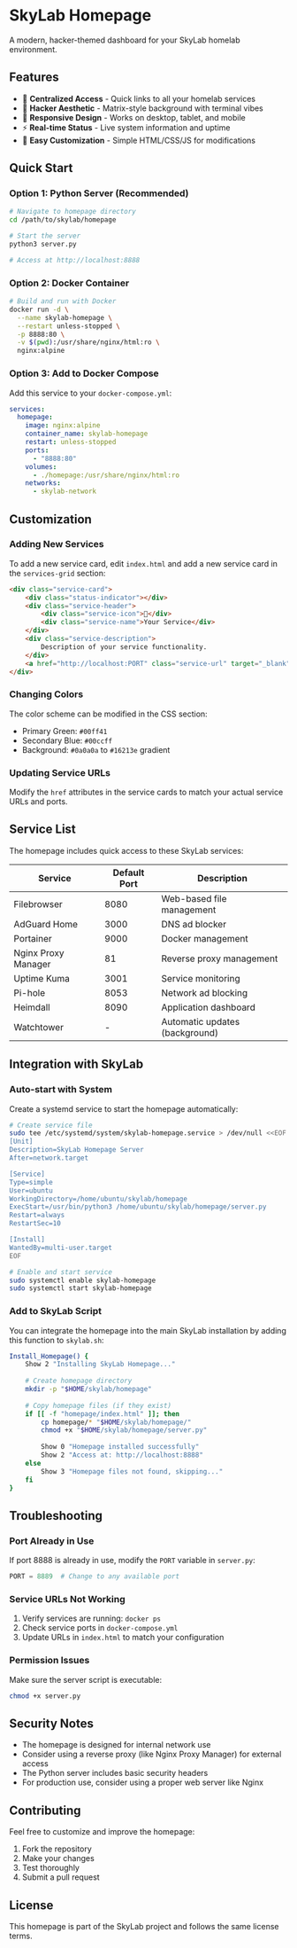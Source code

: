 # SkyLab Homepage

A modern, hacker-themed dashboard for your SkyLab homelab environment.

## Features

- 🎯 **Centralized Access** - Quick links to all your homelab services
- 🎨 **Hacker Aesthetic** - Matrix-style background with terminal vibes
- 📱 **Responsive Design** - Works on desktop, tablet, and mobile
- ⚡ **Real-time Status** - Live system information and uptime
- 🔧 **Easy Customization** - Simple HTML/CSS/JS for modifications

## Quick Start

### Option 1: Python Server (Recommended)

```bash
# Navigate to homepage directory
cd /path/to/skylab/homepage

# Start the server
python3 server.py

# Access at http://localhost:8888
```

### Option 2: Docker Container

```bash
# Build and run with Docker
docker run -d \
  --name skylab-homepage \
  --restart unless-stopped \
  -p 8888:80 \
  -v $(pwd):/usr/share/nginx/html:ro \
  nginx:alpine
```

### Option 3: Add to Docker Compose

Add this service to your `docker-compose.yml`:

```yaml
services:
  homepage:
    image: nginx:alpine
    container_name: skylab-homepage
    restart: unless-stopped
    ports:
      - "8888:80"
    volumes:
      - ./homepage:/usr/share/nginx/html:ro
    networks:
      - skylab-network
```

## Customization

### Adding New Services

To add a new service card, edit `index.html` and add a new service card in the `services-grid` section:

```html
<div class="service-card">
    <div class="status-indicator"></div>
    <div class="service-header">
        <div class="service-icon">🔧</div>
        <div class="service-name">Your Service</div>
    </div>
    <div class="service-description">
        Description of your service functionality.
    </div>
    <a href="http://localhost:PORT" class="service-url" target="_blank">ACCESS PORTAL</a>
</div>
```

### Changing Colors

The color scheme can be modified in the CSS section:

- Primary Green: `#00ff41`
- Secondary Blue: `#00ccff`
- Background: `#0a0a0a` to `#16213e` gradient

### Updating Service URLs

Modify the `href` attributes in the service cards to match your actual service URLs and ports.

## Service List

The homepage includes quick access to these SkyLab services:

| Service | Default Port | Description |
|---------|-------------|-------------|
| Filebrowser | 8080 | Web-based file management |
| AdGuard Home | 3000 | DNS ad blocker |
| Portainer | 9000 | Docker management |
| Nginx Proxy Manager | 81 | Reverse proxy management |
| Uptime Kuma | 3001 | Service monitoring |
| Pi-hole | 8053 | Network ad blocking |
| Heimdall | 8090 | Application dashboard |
| Watchtower | - | Automatic updates (background) |

## Integration with SkyLab

### Auto-start with System

Create a systemd service to start the homepage automatically:

```bash
# Create service file
sudo tee /etc/systemd/system/skylab-homepage.service > /dev/null <<EOF
[Unit]
Description=SkyLab Homepage Server
After=network.target

[Service]
Type=simple
User=ubuntu
WorkingDirectory=/home/ubuntu/skylab/homepage
ExecStart=/usr/bin/python3 /home/ubuntu/skylab/homepage/server.py
Restart=always
RestartSec=10

[Install]
WantedBy=multi-user.target
EOF

# Enable and start service
sudo systemctl enable skylab-homepage
sudo systemctl start skylab-homepage
```

### Add to SkyLab Script

You can integrate the homepage into the main SkyLab installation by adding this function to `skylab.sh`:

```bash
Install_Homepage() {
    Show 2 "Installing SkyLab Homepage..."
    
    # Create homepage directory
    mkdir -p "$HOME/skylab/homepage"
    
    # Copy homepage files (if they exist)
    if [[ -f "homepage/index.html" ]]; then
        cp homepage/* "$HOME/skylab/homepage/"
        chmod +x "$HOME/skylab/homepage/server.py"
        
        Show 0 "Homepage installed successfully"
        Show 2 "Access at: http://localhost:8888"
    else
        Show 3 "Homepage files not found, skipping..."
    fi
}
```

## Troubleshooting

### Port Already in Use

If port 8888 is already in use, modify the `PORT` variable in `server.py`:

```python
PORT = 8889  # Change to any available port
```

### Service URLs Not Working

1. Verify services are running: `docker ps`
2. Check service ports in `docker-compose.yml`
3. Update URLs in `index.html` to match your configuration

### Permission Issues

Make sure the server script is executable:

```bash
chmod +x server.py
```

## Security Notes

- The homepage is designed for internal network use
- Consider using a reverse proxy (like Nginx Proxy Manager) for external access
- The Python server includes basic security headers
- For production use, consider using a proper web server like Nginx

## Contributing

Feel free to customize and improve the homepage:

1. Fork the repository
2. Make your changes
3. Test thoroughly
4. Submit a pull request

## License

This homepage is part of the SkyLab project and follows the same license terms.